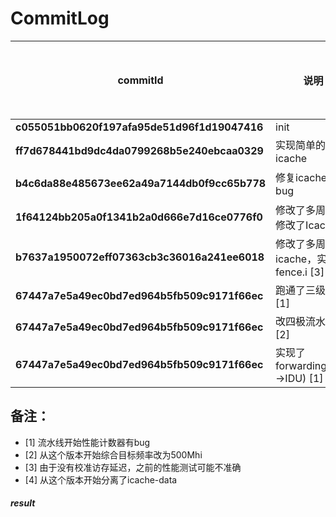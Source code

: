 # CommitLog

| **commitId**                                 | **说明**           | **仿真周期数**  | **指令数**   | **IPC**   | **综合频率** | **综合面积** | **运算指令**  | **Cycles** | **内存读取** | **Cycles** | **内存写入** | **Cycles** | **LSU读取延迟** | **LSU写入延迟** | **IFU读取延迟** | **HitRate** |
|----------------------------------------------|------------------|------------|-----------|-----------|----------|----------|-----------|------------|----------|------------|----------|------------|-------------|-------------|-------------|-------------|
| **c055051bb0620f197afa95de51d96f1d19047416** | init             | 7208459652 | 196108707 | 0\.027205 | 475\.392 | 17211    | 172993425 | 27         | 15849520 | 115        | 7265759  | 87         | 87          | 59          | 25          |             |
| **ff7d678441bd9dc4da0799268b5e240ebcaa0329** | 实现简单的icache      | 7613729261 | 196106837 | 0\.025757 | 422\.316 | 28366    | 172992325 | 29         | 15848736 | 117        | 7265773  | 89         | 87          | 59          | 27          |             |
| **b4c6da88e485673ee62a49a7144db0f9cc65b778** | 修复icache的bug     | 4005225422 | 196237734 | 0\.048995 | 应该变化不大   |          | 173078869 | 9          | 15893195 | 107        | 7265667  | 81         | 87          | 59          | 9           | 0\.73       |
| **1f64124bb205a0f1341b2a0d666e7d16ce0776f0** | 修改了多周期，修改了Icache | 4765037701 | 196189030 | 0\.041173 | 669\.068 | 26429    | 173046860 | 13         | 15876364 | 113        | 7265803  | 90         | 87          | 59          | 9           | 0\.85       |
| **b7637a1950072eff07363cb3c36016a241ee6018** | 修改了多周期和icache，实现了fence.i [3] | 6168060613 | 196175206 | 0\.031805 | 742\.607 | 27001    | 173037808 | 13         | 15871573 | 177        | 7265822  | 134         | 149          | 101          | 10           | 0\.85       |
| **67447a7e5a49ec0bd7ed964b5fb509c9171f66ec** | 跑通了三级流水 [1] | 5,838,478,429 | 196,231,876 | 0\.033610 | 742\.607 | 27001    | 188593130 | 22         | 19317282 | 53        | 10615940  | 59         | 134          | 68          | 15           | 0\.87       |
| **67447a7e5a49ec0bd7ed964b5fb509c9171f66ec** | 改四极流水 [1] [2] | 5629588931 | 196251156 | 0\.034861 | 723\.578  | 29342    | 1904676812 | 2         | 290439431 | 2        | 84262384  | 11         | 9          | 8          | 14           | 0\.86      |
| **67447a7e5a49ec0bd7ed964b5fb509c9171f66ec** | 实现了forwarding(EXU->IDU) [1] [4]  | 4909433461 | 196262800 | 0\.039977 | 723\.578  | 29171-5724=23446    | 1517216626 | 2         | 296468815 | 2        | 61293882  | 13         | 8          | 10          | 10           | 0\.86      |

## 备注：
- [1] 流水线开始性能计数器有bug
- [2] 从这个版本开始综合目标频率改为500Mhi
- [3] 由于没有校准访存延迟，之前的性能测试可能不准确
- [4] 从这个版本开始分离了icache-data

##### result
```

```